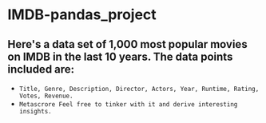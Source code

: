 # IMDB-pandas_project
 ## Here's a data set of 1,000 most popular movies on IMDB in the last 10 years. The data points included are:
- `Title, Genre, Description, Director, Actors, Year, Runtime, Rating, Votes, Revenue.` 
- `Metascrore Feel free to tinker with it and derive interesting insights.`
